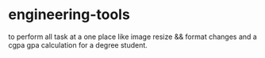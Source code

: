 # engineering-tools
to perform all task at a one place like image resize &amp;&amp; format changes and a cgpa gpa calculation for a degree student.
